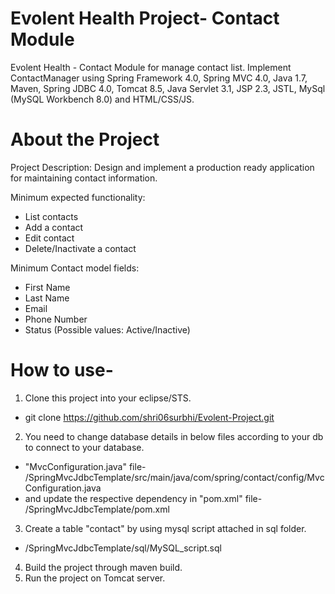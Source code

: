 # Evolent Health Project- Contact Module

Evolent Health - Contact Module for manage contact list.
Implement ContactManager using Spring Framework 4.0, Spring MVC 4.0, Java 1.7, Maven, Spring JDBC 4.0, Tomcat 8.5, Java Servlet 3.1, JSP 2.3, JSTL, MySql (MySQL Workbench 8.0) and HTML/CSS/JS.


# About the Project

Project Description:
Design and implement a production ready application for maintaining
contact information. 

Minimum expected functionality:
- List contacts
- Add a contact
- Edit contact
- Delete/Inactivate a contact

Minimum Contact model fields:
- First Name
- Last Name
- Email
- Phone Number
- Status (Possible values: Active/Inactive)


# How to use-

1. Clone this project into your eclipse/STS.
- git clone https://github.com/shri06surbhi/Evolent-Project.git
2. You need to change database details in below files according to your db to connect to your database.
 - "MvcConfiguration.java" file-   /SpringMvcJdbcTemplate/src/main/java/com/spring/contact/config/MvcConfiguration.java 
 - and update the respective dependency in "pom.xml" file-  /SpringMvcJdbcTemplate/pom.xml
3. Create a table "contact" by using mysql script attached in sql folder.
 - /SpringMvcJdbcTemplate/sql/MySQL_script.sql
4. Build the project through maven build.
5. Run the project on Tomcat server. 
